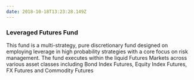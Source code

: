```yaml
---
date: 2018-10-18T13:23:28.149Z
---
```

### Leveraged Futures Fund

This fund is a multi-strategy, pure discretionary fund designed on employing leverage in high probability strategies with a core focus on risk management. The fund executes within the liquid Futures Markets across various asset classes including Bond Index Futures, Equity Index Futures, FX Futures and Commodity Futures
